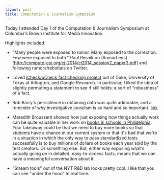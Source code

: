 ```yaml
---
layout: post
title: Computation & Journalism Symposium
---
```


Today I attended Day 1 of the Computation & Journalism Symposium at Columbia's Brown Institute for Media Innovation. 

Highlights included: 

- "Many people were exposed to rumor.  Many exposed to the correction.  Few were exposed to both." Paul Resnik on (RumorLens)[http://compute-cuj.org/cj-2014/cj2014_session2_paper3.pdf] and following rumors/rebuttals on Twitter.

- Loved [iCheck/uCheck fact checking project](http://compute-cuj.org/cj-2014/cj2014_session2_paper1.pdf) out of Duke, University of Texas at Arlington, and Google Research. In particular, I liked the idea of slightly permuting a statement to see if still holds: a sort of "robustness" of a fact. 

- Rob Barry's persistence in obtaining data was quite admirable, and a reminder of why investigative jouralism is so hard and so important. [link](http://compute-cuj.org/cj-2014/cj2014_session1_paper3.pdf)

- Meredith Broussard showed how just exposing how things actually work can be quite valuable in her work on [books in schools in Philidelphia](http://www.theatlantic.com/features/archive/2014/07/why-poor-schools-cant-win-at-standardized-testing/374287/). Your takeaway could be that we need to buy more books so that students have a chance in our current system or that it's bad that we're in a situation in which the only way to pass standardized tests successfully is to buy millions of dollars of books each year sold by the test creators. Or something else. But, either way exposing what's actually going on in detailed, easy-to-access facts, means that we can have a meaningful conversation about it. 

- "Stream tools" out of the NYT R&D lab looks pretty cool. I like that you can see "under the hood" in real time. 
